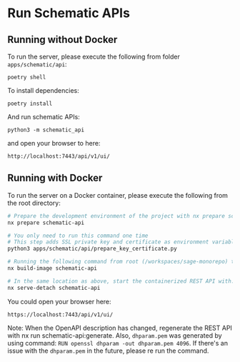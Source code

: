 # Run Schematic APIs

## Running without Docker

To run the server, please execute the following from folder `apps/schematic/api`:

```
poetry shell
```

To install dependencies:

```
poetry install
```

And run schematic APIs:

```
python3 -m schematic_api
```

and open your browser to here:

```
http://localhost:7443/api/v1/ui/
```

## Running with Docker

To run the server on a Docker container, please execute the following from the root directory:

```bash
# Prepare the development environment of the project with nx prepare schematic-api. This will create a venv and install all the Python dependencies.
nx prepare schematic-api

# You only need to run this command one time
# This step adds SSL private key and certificate as environment variable in .env file
python3 apps/schematic/api/prepare_key_certificate.py

# Running the following command from root (/workspaces/sage-monorepo) to build the image
nx build-image schematic-api

# In the same location as above, start the containerized REST API with:
nx serve-detach schematic-api
```

You could open your browser here:

```
https://localhost:7443/api/v1/ui/
```

Note: When the OpenAPI description has changed, regenerate the REST API with nx run schematic-api:generate. Also, `dhparam.pem` was generated by using command: `RUN openssl dhparam -out dhparam.pem 4096`. If there's an issue with the `dhparam.pem` in the future, please re run the command.
